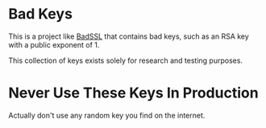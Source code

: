 Bad Keys
========

This is a project like [BadSSL](badssl.com) that contains bad keys, such
as an RSA key with a public exponent of 1.

This collection of keys exists solely for research and testing purposes.

# Never Use These Keys In Production

Actually don't use any random key you find on the internet. 
